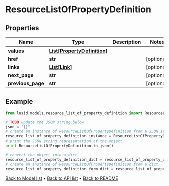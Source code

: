 # ResourceListOfPropertyDefinition


## Properties
Name | Type | Description | Notes
------------ | ------------- | ------------- | -------------
**values** | [**List[PropertyDefinition]**](PropertyDefinition.md) |  | 
**href** | **str** |  | [optional] 
**links** | [**List[Link]**](Link.md) |  | [optional] 
**next_page** | **str** |  | [optional] 
**previous_page** | **str** |  | [optional] 

## Example

```python
from lusid.models.resource_list_of_property_definition import ResourceListOfPropertyDefinition

# TODO update the JSON string below
json = "{}"
# create an instance of ResourceListOfPropertyDefinition from a JSON string
resource_list_of_property_definition_instance = ResourceListOfPropertyDefinition.from_json(json)
# print the JSON string representation of the object
print ResourceListOfPropertyDefinition.to_json()

# convert the object into a dict
resource_list_of_property_definition_dict = resource_list_of_property_definition_instance.to_dict()
# create an instance of ResourceListOfPropertyDefinition from a dict
resource_list_of_property_definition_form_dict = resource_list_of_property_definition.from_dict(resource_list_of_property_definition_dict)
```
[Back to Model list](../README.md#documentation-for-models) &#8226; [Back to API list](../README.md#documentation-for-api-endpoints) &#8226; [Back to README](../README.md)


